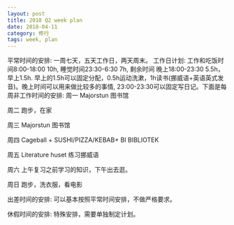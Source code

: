 ```yaml
---
layout: post
title: 2018 Q2 week plan
date: 2018-04-11
category: 修行
tags: week, plan
---
```

平常时间的安排:
一周七天，五天工作日，两天周末。
工作日计划: 
工作和吃饭时间8:00-18:00 10h, 睡觉时间23:30-6:30 7h,  剩余时间 晚上18:00-23:30 5.5h，早上1.5h. 早上的1.5h可以固定分配，0.5h运动洗漱，1h读书(挪威语+英语英式发音)。晚上时间可以用来做比较多的事情, 
23:00-23:30可以固定写日记。下面是每周非工作时间的安排: 
周一
Majorstun 图书馆

周二
跑步，在家


周三
Majorstun 图书馆

周四
Cageball + SUSHI/PIZZA/KEBAB+ BI BIBLIOTEK


周五
Literature huset
练习挪威语

周六
上午复习之前学习的知识，下午出去逛。

周日
跑步，洗衣服，看电影

出差时间的安排:
可以基本按照平常时间安排，不做严格要求。

休假时间的安排:
特殊安排，需要单独制定计划。



